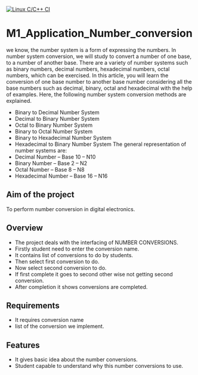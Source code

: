[![Linux C/C++ CI](https://github.com/lakshmanswamiyalla/M1_Application_Number_conversion/actions/workflows/linux.yml/badge.svg)](https://github.com/lakshmanswamiyalla/M1_Application_Number_conversion/actions/workflows/linux.yml)
# M1_Application_Number_conversion
we know, the number system is a form of expressing the numbers. In number system conversion, we will study to convert a number of one base, to a number of another base. There are a variety of number systems such as binary numbers, decimal numbers, hexadecimal numbers, octal numbers, which can be exercised.
In this article, you will learn the conversion of one base number to another base number considering all the base numbers such as decimal, binary, octal and hexadecimal with the help of examples. Here, the following number system conversion methods are explained.

* Binary to Decimal Number System
* Decimal to Binary Number System
* Octal to Binary Number System
* Binary to Octal Number System
* Binary to Hexadecimal Number System
* Hexadecimal to Binary Number System
The general representation of number systems are:
* Decimal Number – Base 10 – N10
* Binary Number – Base 2 – N2
* Octal Number – Base 8 – N8
* Hexadecimal Number – Base 16 – N16
## Aim of the project
To perform number conversion in digital electronics.
## Overview
* The project deals with the interfacing of NUMBER CONVERSIONS.
* Firstly student need to enter the conversion name.
* It contains list of conversions to do by students.
* Then select first conversion to do.
* Now select second conversion to do.
* If first complete it goes to second other wise not getting second conversion.
* After completion it shows conversions are completed.
## Requirements
* It requires conversion name
* list of the conversion we implement.
## Features
* It gives basic idea about the number conversions.
* Student capable to understand why this number conversions to use.

